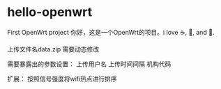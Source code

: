 # hello-openwrt
First OpenWrt project
你好，这是一个OpenWrt的项目。i love :coffee:, :pizza:, and :dancer:.

上传文件名data.zip 需要动态修改

需要暴露出的参数设置：
上传用户名
上传时间间隔
机构代码

扩展：
按照信号强度将wifi热点进行排序



